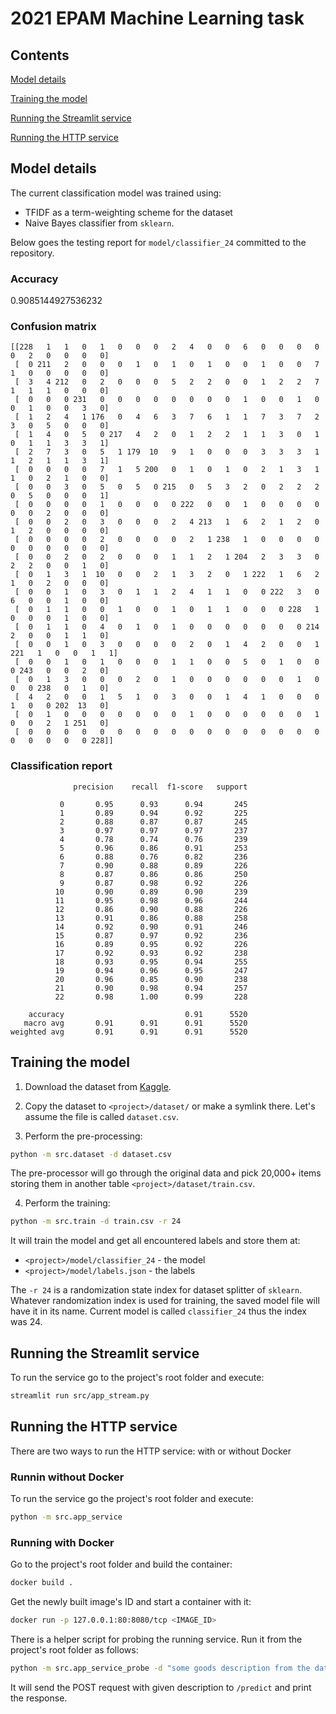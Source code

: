 # 2021 EPAM Machine Learning task

## Contents

[Model details](#model-details)

[Training the model](#training-the-model)

[Running the Streamlit service](#running-the-streamlit-service)

[Running the HTTP service](#running-the-http-service)



## Model details

The current classification model was trained using:
* TFIDF as a term-weighting scheme for the dataset
* Naive Bayes classifier from `sklearn`.

Below goes the testing report for `model/classifier_24` committed
to the repository.

### Accuracy

0.9085144927536232

### Confusion matrix 

```
[[228   1   1   0   1   0   0   0   2   4   0   0   6   0   0   0   0   0   2   0   0   0   0]
 [  0 211   2   0   0   0   1   0   1   0   1   0   0   1   0   0   7   1   0   0   0   0   0]
 [  3   4 212   0   2   0   0   0   5   2   2   0   0   1   2   2   7   1   1   1   0   0   0]
 [  0   0   0 231   0   0   0   0   0   0   0   0   1   0   0   1   0   0   1   0   0   3   0]
 [  1   2   4   1 176   0   4   6   3   7   6   1   1   7   3   7   2   3   0   5   0   0   0]
 [  1   4   0   5   0 217   4   2   0   1   2   2   1   1   3   0   1   0   1   1   3   3   1]
 [  2   7   3   0   5   1 179  10   9   1   0   0   0   3   3   3   1   1   2   1   1   3   1]
 [  0   0   0   0   7   1   5 200   0   1   0   1   0   2   1   3   1   1   0   2   1   0   0]
 [  0   0   3   0   5   0   5   0 215   0   5   3   2   0   2   2   2   0   5   0   0   0   1]
 [  0   0   0   0   1   0   0   0   0 222   0   0   1   0   0   0   0   0   0   2   0   0   0]
 [  0   0   2   0   3   0   0   0   2   4 213   1   6   2   1   2   0   1   2   0   0   0   0]
 [  0   0   0   0   2   0   0   0   0   2   1 238   1   0   0   0   0   0   0   0   0   0   0]
 [  0   0   2   0   2   0   0   0   1   1   2   1 204   2   3   3   0   2   2   0   0   1   0]
 [  0   1   3   1  10   0   0   2   1   3   2   0   1 222   1   6   2   1   0   2   0   0   0]
 [  0   0   1   0   3   0   1   1   2   4   1   1   0   0 222   3   0   6   0   0   1   0   0]
 [  0   1   1   0   0   1   0   0   1   0   1   1   0   0   0 228   1   0   0   0   1   0   0]
 [  0   1   1   0   4   0   1   0   1   0   0   0   0   0   0   0 214   2   0   0   1   1   0]
 [  0   0   1   0   3   0   0   0   0   2   0   1   4   2   0   0   1 221   1   0   0   1   1]
 [  0   0   1   0   1   0   0   0   1   1   0   0   5   0   1   0   0   0 243   0   0   2   0]
 [  0   1   3   0   0   0   2   0   1   0   0   0   0   0   0   1   0   0   0 238   0   1   0]
 [  4   2   0   0   1   5   1   0   3   0   0   1   4   1   0   0   0   1   0   0 202  13   0]
 [  0   1   0   0   0   0   0   0   0   1   0   0   0   0   0   0   1   0   0   2   1 251   0]
 [  0   0   0   0   0   0   0   0   0   0   0   0   0   0   0   0   0   0   0   0   0   0 228]]

```

### Classification report

```
              precision    recall  f1-score   support

           0       0.95      0.93      0.94       245
           1       0.89      0.94      0.92       225
           2       0.88      0.87      0.87       245
           3       0.97      0.97      0.97       237
           4       0.78      0.74      0.76       239
           5       0.96      0.86      0.91       253
           6       0.88      0.76      0.82       236
           7       0.90      0.88      0.89       226
           8       0.87      0.86      0.86       250
           9       0.87      0.98      0.92       226
          10       0.90      0.89      0.90       239
          11       0.95      0.98      0.96       244
          12       0.86      0.90      0.88       226
          13       0.91      0.86      0.88       258
          14       0.92      0.90      0.91       246
          15       0.87      0.97      0.92       236
          16       0.89      0.95      0.92       226
          17       0.92      0.93      0.92       238
          18       0.93      0.95      0.94       255
          19       0.94      0.96      0.95       247
          20       0.96      0.85      0.90       238
          21       0.90      0.98      0.94       257
          22       0.98      1.00      0.99       228

    accuracy                           0.91      5520
   macro avg       0.91      0.91      0.91      5520
weighted avg       0.91      0.91      0.91      5520
```



## Training the model

1) Download the dataset from
[Kaggle](https://www.kaggle.com/andrewboroda/ozon-product-category).

2) Copy the dataset to `<project>/dataset/` or make a symlink there.
Let's assume the file is called `dataset.csv`.

3) Perform the pre-processing:

```bash
python -m src.dataset -d dataset.csv
```

The pre-processor will go through the original data and pick
20,000+ items storing them in another table `<project>/dataset/train.csv`.

4) Perform the training:

```bash
python -m src.train -d train.csv -r 24
```

It will train the model and get all encountered labels and store them at:
* `<project>/model/classifier_24` - the model
* `<project>/model/labels.json` - the labels

The `-r 24` is a randomization state index for dataset splitter of `sklearn`.
Whatever randomization index is used for training, the saved model file will
have it in its name. Current model is called `classifier_24` thus the index
was 24.



## Running the Streamlit service

To run the service go to the project's root folder and execute:

```bash
streamlit run src/app_stream.py
```



## Running the HTTP service

There are two ways to run the HTTP service: with or without Docker


### Runnin without Docker

To run the service go the project's root folder and execute:

```bash
python -m src.app_service
```


### Running with Docker

Go to the project's root folder and build the container:

```bash
docker build .
```

Get the newly built image's ID and start a container with it:

```bash
docker run -p 127.0.0.1:80:8080/tcp <IMAGE_ID>
```

There is a helper script for probing the running service.
Run it from the project's root folder as follows:

```bash
python -m src.app_service_probe -d "some goods description from the dataset"
```

It will send the POST request with given description to `/predict` and print
the response.
